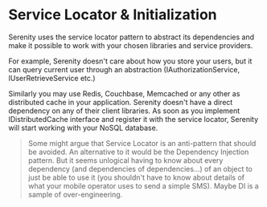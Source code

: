 # Service Locator &amp; Initialization

Serenity uses the service locator pattern to abstract its dependencies and make it possible to work with your chosen libraries and service providers.

For example, Serenity doesn't care about how you store your users, but it can query current user through an abstraction (IAuthorizationService, IUserRetrieveService etc.)

Similarly you may use Redis, Couchbase, Memcached or any other as distributed cache in your application. Serenity doesn't have a direct dependency on any of their client libraries. As soon as you implement IDistributedCache interface and register it with the service locator, Serenity will start working with your NoSQL database.

> Some might argue that Service Locator is an anti-pattern that should be avoided. An alternative to it would be the Dependency Injection pattern. But it seems unlogical having to know about every dependency (and dependencies of dependencies...) of an object to just be able to use it (you shouldn't have to know about details of what your mobile operator uses to send a simple SMS). Maybe DI is a sample of over-engineering.

